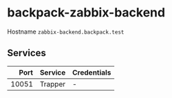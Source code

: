 # backpack-zabbix-backend

Hostname `zabbix-backend.backpack.test`

## Services

| Port | Service | Credentials
| ---: | :------ | :----------
| 10051 | Trapper | -
